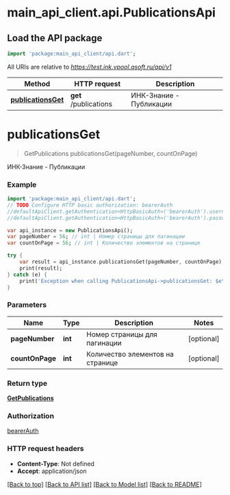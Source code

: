 # main_api_client.api.PublicationsApi

## Load the API package
```dart
import 'package:main_api_client/api.dart';
```

All URIs are relative to *https://test.ink.vpool.qsoft.ru/api/v1*

Method | HTTP request | Description
------------- | ------------- | -------------
[**publicationsGet**](PublicationsApi.md#publicationsGet) | **get** /publications | ИНК-Знание - Публикации


# **publicationsGet**
> GetPublications publicationsGet(pageNumber, countOnPage)

ИНК-Знание - Публикации

### Example 
```dart
import 'package:main_api_client/api.dart';
// TODO Configure HTTP basic authorization: bearerAuth
//defaultApiClient.getAuthentication<HttpBasicAuth>('bearerAuth').username = 'YOUR_USERNAME'
//defaultApiClient.getAuthentication<HttpBasicAuth>('bearerAuth').password = 'YOUR_PASSWORD';

var api_instance = new PublicationsApi();
var pageNumber = 56; // int | Номер страницы для пагинации
var countOnPage = 56; // int | Количество элементов на странице

try { 
    var result = api_instance.publicationsGet(pageNumber, countOnPage);
    print(result);
} catch (e) {
    print('Exception when calling PublicationsApi->publicationsGet: $e\n');
}
```

### Parameters

Name | Type | Description  | Notes
------------- | ------------- | ------------- | -------------
 **pageNumber** | **int**| Номер страницы для пагинации | [optional] 
 **countOnPage** | **int**| Количество элементов на странице | [optional] 

### Return type

[**GetPublications**](GetPublications.md)

### Authorization

[bearerAuth](../README.md#bearerAuth)

### HTTP request headers

 - **Content-Type**: Not defined
 - **Accept**: application/json

[[Back to top]](#) [[Back to API list]](../README.md#documentation-for-api-endpoints) [[Back to Model list]](../README.md#documentation-for-models) [[Back to README]](../README.md)

